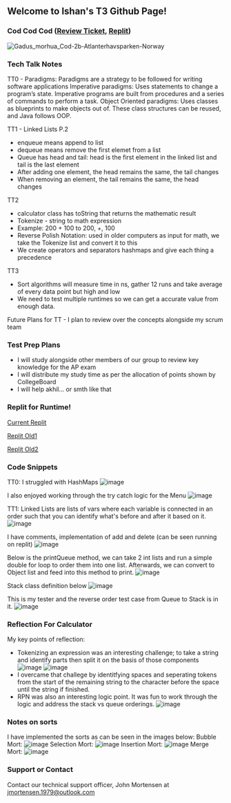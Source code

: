## Welcome to Ishan's T3 Github Page!

### Cod Cod Cod ([Review Ticket](https://github.com/iskapoor/ishan-trimester-tree/issues/1), [Replit](https://replit.com/@iskapoor/ishan-trimester-tree-1))
![Gadus_morhua_Cod-2b-Atlanterhavsparken-Norway](https://user-images.githubusercontent.com/86839713/158218256-044df80a-5e35-4ec9-ad4d-240a4e7ccbdd.jpg)

### Tech Talk Notes

TT0 - Paradigms:
Paradigms are a strategy to be followed for writing software applications
Imperative paradigms: Uses statements to change a program’s state. Imperative programs are built from procedures and a series of commands to perform a task.
Object Oriented paradigms: Uses classes as blueprints to make objects out of. These class structures can be reused, and Java follows OOP.

TT1 - Linked Lists P.2
- enqueue means append to list
- dequeue means remove the first elemet from a list
- Queue has head and tail: head is the first element in the linked list and tail is the last element
- After adding one element, the head remains the same, the tail changes
- When removing an element, the tail remains the same, the head changes

TT2 
- calculator class has toString that returns the mathematic result
- Tokenize - string to math expression
- Example: 200 + 100 to 200, +, 100
- Reverse Polish Notation: used in older computers as input for math, we take the Tokenize list and convert it to this
- We create operators and separators hashmaps and give each thing a precedence

TT3
- Sort algorithms will measure time in ns, gather 12 runs and take average of every data point but high and low
- We need to test multiple runtimes so we can get a accurate value from enough data.

Future Plans for TT - I plan to review over the concepts alongside my scrum team 

### Test Prep Plans

- I will study alongside other members of our group to review key knowledge for the AP exam
- I will distribute my study time as per the allocation of points shown by CollegeBoard
- I will help akhil... or smth like that

### Replit for Runtime!

[Current Replit](https://replit.com/@iskapoor/ishan-trimester-tree-1)

[Replit Old1](https://replit.com/@iskapoor/ishan-trimester-tree#com/ishan/Menu.java)

[Replit Old2](https://replit.com/@iskapoor/t3-tt1-project#Main.java)


### Code Snippets

TT0: 
I struggled with HashMaps
![image](https://user-images.githubusercontent.com/86839713/158223086-cc536940-9fa4-43b4-9115-6dceacee3b4f.png)

I also enjoyed working through the try catch logic for the Menu
![image](https://user-images.githubusercontent.com/86839713/158223200-dfedcd51-0fa0-48a8-b0a0-7e074e28d5cb.png)

TT1:
Linked Lists are lists of vars where each variable is connected in an order such that you can identify what's before and after it based on it.
![image](https://user-images.githubusercontent.com/86839713/159311015-bd581e70-04ff-453a-b165-79c643620384.png)

I have comments, implementation of add and delete (can be seen running on replit)
![image](https://user-images.githubusercontent.com/86839713/159311431-186a1380-693d-44c7-9027-cf51a0a40055.png)

Below is the printQueue method, we can take 2 int lists and run a simple double for loop to order them into one list. Afterwards, we can convert to Object list and feed into this method to print. 
![image](https://user-images.githubusercontent.com/86839713/159311818-df6d44e0-b575-45ff-8138-4b406a02a3b1.png)

Stack class definition below
![image](https://user-images.githubusercontent.com/86839713/159312377-a8d537d8-65b9-47b1-915f-7267c1d64bd4.png)

This is my tester and the reverse order test case from Queue to Stack is in it. 
![image](https://user-images.githubusercontent.com/86839713/159312610-117e30c6-95d4-4af3-917d-8ee58464a08a.png)

### Reflection For Calculator

My key points of reflection:
- Tokenizing an expression was an interesting challenge; to take a string and identify parts then split it on the basis of those components
![image](https://user-images.githubusercontent.com/86839713/160671414-deaa69f4-545d-4786-9823-4ffb5f8a8f25.png)
![image](https://user-images.githubusercontent.com/86839713/160671516-737c5f26-0377-44fc-a282-6f830812becd.png)
- I overcame that challege by identitfying spaces and seperating tokens from the start of the remaining string to the character before the space until the string if finished.
- RPN was also an interesting logic point. It was fun to work through the logic and address the stack vs queue orderings.
![image](https://user-images.githubusercontent.com/86839713/160671681-2ea77a6e-0c8b-4aec-9b95-b1ed59918696.png)

### Notes on sorts
I have implemented the sorts as can be seen in the images below:
Bubble Mort:
![image](https://user-images.githubusercontent.com/86839713/161593820-e51e1302-e587-4e1e-bebe-923246c4b0d6.png)
Selection Mort:
![image](https://user-images.githubusercontent.com/86839713/161593947-b986b0be-c053-4f47-9fee-ed24c89e2cf6.png)
Insertion Mort:
![image](https://user-images.githubusercontent.com/86839713/161593988-a93e81d1-f15d-4307-9631-c98ed1a083fe.png)
Merge Mort:
![image](https://user-images.githubusercontent.com/86839713/161594020-ee873c49-915b-4f33-83d0-85e290a3ee43.png)


### Support or Contact

Contact our technical support officer, John Mortensen at jmortensen.1979@outlook.com
